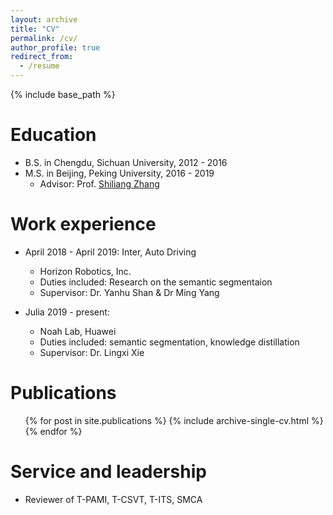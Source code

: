 ```yaml
---
layout: archive
title: "CV"
permalink: /cv/
author_profile: true
redirect_from:
  - /resume
---
```


{% include base_path %}

Education
======
* B.S. in Chengdu, Sichuan University, 2012 - 2016
* M.S. in Beijing, Peking University, 2016 - 2019
    - Advisor: Prof. [Shiliang Zhang](http://www.pkuvmc.com/)
<!-- * Ph.D in Version Control Theory, GitHub University, 2018 (expected) -->

Work experience
======
* April 2018 - April 2019: Inter, Auto Driving
  * Horizon Robotics, Inc.
  * Duties included: Research on the semantic segmentaion
  * Supervisor: Dr. Yanhu Shan & Dr Ming Yang

* Julia 2019 - present: 
  * Noah Lab, Huawei
  * Duties included: semantic segmentation, knowledge distillation
  * Supervisor: Dr. Lingxi Xie
  
<!-- Skills
======
* Skill 1
* Skill 2
  * Sub-skill 2.1
  * Sub-skill 2.2
  * Sub-skill 2.3
* Skill 3 -->

Publications
======
  <ul>{% for post in site.publications %}
    {% include archive-single-cv.html %}
  {% endfor %}</ul>
  
<!-- Talks
======
  <ul>{% for post in site.talks %}
    {% include archive-single-talk-cv.html %}
  {% endfor %}</ul>
  
Teaching
======
  <ul>{% for post in site.teaching %}
    {% include archive-single-cv.html %}
  {% endfor %}</ul> -->
  
Service and leadership
======
* Reviewer of T-PAMI, T-CSVT, T-ITS, SMCA
